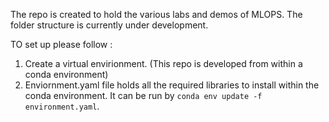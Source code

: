 The repo is created to hold the various labs and demos of MLOPS. The folder structure is currently under development.

TO set up please follow :

1. Create a virtual envirionment. (This repo is developed from within a conda environment)
2. Enviornment.yaml file holds all the required libraries to install within the conda environment. It can be run by `conda env update -f environment.yaml`.  